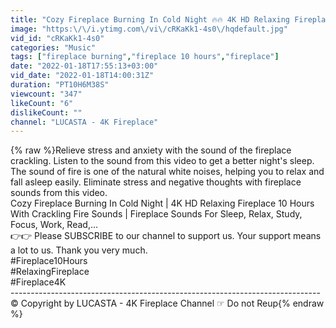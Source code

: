 ```yaml
---
title: "Cozy Fireplace Burning In Cold Night 🔥🔥 4K HD Relaxing Fireplace 10 Hours With Crackling Fire Sounds"
image: "https:\/\/i.ytimg.com\/vi\/cRKaKk1-4s0\/hqdefault.jpg"
vid_id: "cRKaKk1-4s0"
categories: "Music"
tags: ["fireplace burning","fireplace 10 hours","fireplace"]
date: "2022-01-18T17:55:13+03:00"
vid_date: "2022-01-18T14:00:31Z"
duration: "PT10H6M38S"
viewcount: "347"
likeCount: "6"
dislikeCount: ""
channel: "LUCASTA - 4K Fireplace"
---
```

{% raw %}Relieve stress and anxiety with the sound of the fireplace crackling.  Listen to the sound from this video to get a better night's sleep. The sound of fire is one of the natural white noises, helping you to relax and fall asleep easily. Eliminate stress and negative thoughts with fireplace sounds from this video.<br />Cozy Fireplace Burning In Cold Night | 4K HD Relaxing Fireplace 10 Hours With Crackling Fire Sounds | Fireplace Sounds For Sleep, Relax, Study, Focus, Work, Read,...<br />👉👉 Please SUBSCRIBE to our channel to support us. Your support means a lot to us. Thank you very much. <br />#Fireplace10Hours<br />#RelaxingFireplace<br />#Fireplace4K <br />-----------------------------------------------------------------------------<br />© Copyright by LUCASTA - 4K Fireplace Channel ☞ Do not Reup{% endraw %}
